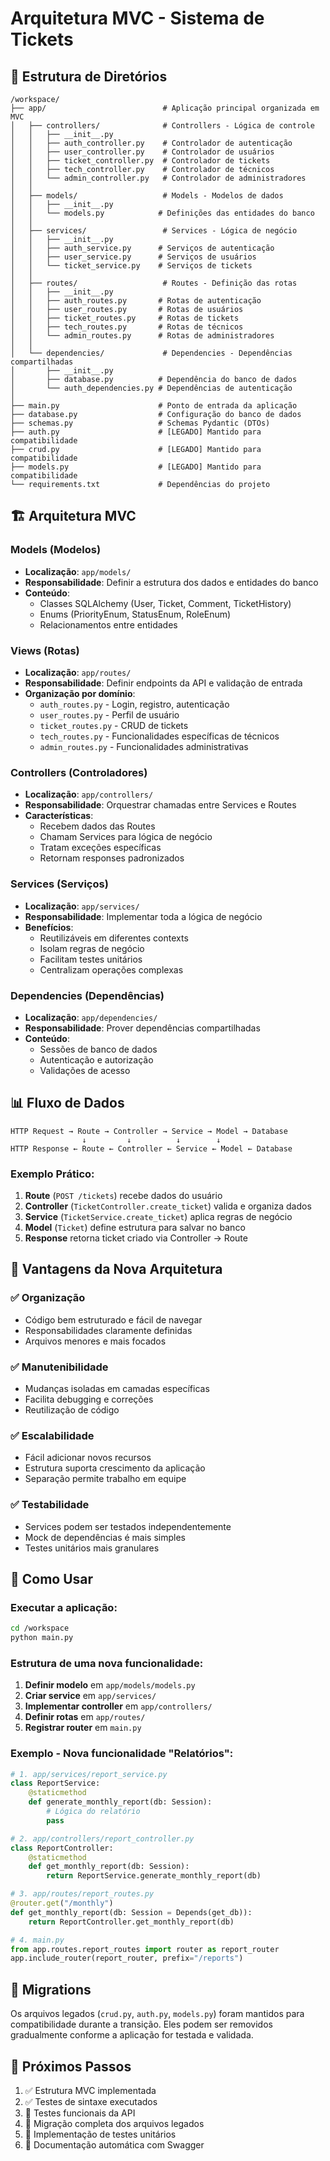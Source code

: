 # Arquitetura MVC - Sistema de Tickets

## 📁 Estrutura de Diretórios

```
/workspace/
├── app/                          # Aplicação principal organizada em MVC
│   ├── controllers/              # Controllers - Lógica de controle
│   │   ├── __init__.py
│   │   ├── auth_controller.py    # Controlador de autenticação
│   │   ├── user_controller.py    # Controlador de usuários
│   │   ├── ticket_controller.py  # Controlador de tickets
│   │   ├── tech_controller.py    # Controlador de técnicos
│   │   └── admin_controller.py   # Controlador de administradores
│   │
│   ├── models/                   # Models - Modelos de dados
│   │   ├── __init__.py
│   │   └── models.py            # Definições das entidades do banco
│   │
│   ├── services/                 # Services - Lógica de negócio
│   │   ├── __init__.py
│   │   ├── auth_service.py      # Serviços de autenticação
│   │   ├── user_service.py      # Serviços de usuários
│   │   └── ticket_service.py    # Serviços de tickets
│   │
│   ├── routes/                   # Routes - Definição das rotas
│   │   ├── __init__.py
│   │   ├── auth_routes.py       # Rotas de autenticação
│   │   ├── user_routes.py       # Rotas de usuários
│   │   ├── ticket_routes.py     # Rotas de tickets
│   │   ├── tech_routes.py       # Rotas de técnicos
│   │   └── admin_routes.py      # Rotas de administradores
│   │
│   └── dependencies/             # Dependencies - Dependências compartilhadas
│       ├── __init__.py
│       ├── database.py          # Dependência do banco de dados
│       └── auth_dependencies.py # Dependências de autenticação
│
├── main.py                      # Ponto de entrada da aplicação
├── database.py                  # Configuração do banco de dados
├── schemas.py                   # Schemas Pydantic (DTOs)
├── auth.py                      # [LEGADO] Mantido para compatibilidade
├── crud.py                      # [LEGADO] Mantido para compatibilidade
├── models.py                    # [LEGADO] Mantido para compatibilidade
└── requirements.txt             # Dependências do projeto
```

## 🏗️ Arquitetura MVC

### **Models (Modelos)**
- **Localização**: `app/models/`
- **Responsabilidade**: Definir a estrutura dos dados e entidades do banco
- **Conteúdo**:
  - Classes SQLAlchemy (User, Ticket, Comment, TicketHistory)
  - Enums (PriorityEnum, StatusEnum, RoleEnum)
  - Relacionamentos entre entidades

### **Views (Rotas)**
- **Localização**: `app/routes/`
- **Responsabilidade**: Definir endpoints da API e validação de entrada
- **Organização por domínio**:
  - `auth_routes.py` - Login, registro, autenticação
  - `user_routes.py` - Perfil de usuário
  - `ticket_routes.py` - CRUD de tickets
  - `tech_routes.py` - Funcionalidades específicas de técnicos
  - `admin_routes.py` - Funcionalidades administrativas

### **Controllers (Controladores)**
- **Localização**: `app/controllers/`
- **Responsabilidade**: Orquestrar chamadas entre Services e Routes
- **Características**:
  - Recebem dados das Routes
  - Chamam Services para lógica de negócio
  - Tratam exceções específicas
  - Retornam responses padronizados

### **Services (Serviços)**
- **Localização**: `app/services/`
- **Responsabilidade**: Implementar toda a lógica de negócio
- **Benefícios**:
  - Reutilizáveis em diferentes contexts
  - Isolam regras de negócio
  - Facilitam testes unitários
  - Centralizam operações complexas

### **Dependencies (Dependências)**
- **Localização**: `app/dependencies/`
- **Responsabilidade**: Prover dependências compartilhadas
- **Conteúdo**:
  - Sessões de banco de dados
  - Autenticação e autorização
  - Validações de acesso

## 📊 Fluxo de Dados

```
HTTP Request → Route → Controller → Service → Model → Database
                ↓         ↓          ↓        ↓
HTTP Response ← Route ← Controller ← Service ← Model ← Database
```

### Exemplo Prático:

1. **Route** (`POST /tickets`) recebe dados do usuário
2. **Controller** (`TicketController.create_ticket`) valida e organiza dados
3. **Service** (`TicketService.create_ticket`) aplica regras de negócio
4. **Model** (`Ticket`) define estrutura para salvar no banco
5. **Response** retorna ticket criado via Controller → Route

## 🔧 Vantagens da Nova Arquitetura

### ✅ **Organização**
- Código bem estruturado e fácil de navegar
- Responsabilidades claramente definidas
- Arquivos menores e mais focados

### ✅ **Manutenibilidade**
- Mudanças isoladas em camadas específicas
- Facilita debugging e correções
- Reutilização de código

### ✅ **Escalabilidade**
- Fácil adicionar novos recursos
- Estrutura suporta crescimento da aplicação
- Separação permite trabalho em equipe

### ✅ **Testabilidade**
- Services podem ser testados independentemente
- Mock de dependências é mais simples
- Testes unitários mais granulares

## 🚀 Como Usar

### Executar a aplicação:
```bash
cd /workspace
python main.py
```

### Estrutura de uma nova funcionalidade:

1. **Definir modelo** em `app/models/models.py`
2. **Criar service** em `app/services/`
3. **Implementar controller** em `app/controllers/`
4. **Definir rotas** em `app/routes/`
5. **Registrar router** em `main.py`

### Exemplo - Nova funcionalidade "Relatórios":

```python
# 1. app/services/report_service.py
class ReportService:
    @staticmethod
    def generate_monthly_report(db: Session):
        # Lógica do relatório
        pass

# 2. app/controllers/report_controller.py
class ReportController:
    @staticmethod
    def get_monthly_report(db: Session):
        return ReportService.generate_monthly_report(db)

# 3. app/routes/report_routes.py
@router.get("/monthly")
def get_monthly_report(db: Session = Depends(get_db)):
    return ReportController.get_monthly_report(db)

# 4. main.py
from app.routes.report_routes import router as report_router
app.include_router(report_router, prefix="/reports")
```

## 📝 Migrations

Os arquivos legados (`crud.py`, `auth.py`, `models.py`) foram mantidos para compatibilidade durante a transição. Eles podem ser removidos gradualmente conforme a aplicação for testada e validada.

## 🎯 Próximos Passos

1. ✅ Estrutura MVC implementada
2. ✅ Testes de sintaxe executados  
3. 🔄 Testes funcionais da API
4. 🔄 Migração completa dos arquivos legados
5. 🔄 Implementação de testes unitários
6. 🔄 Documentação automática com Swagger